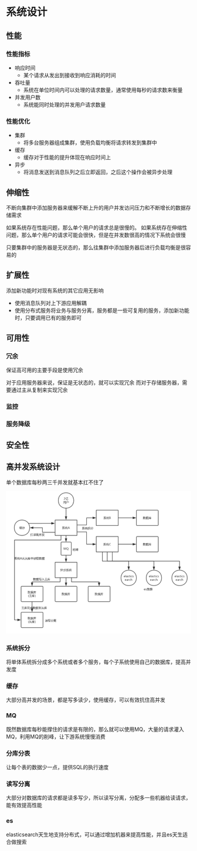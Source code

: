# 系统设计

## 性能

### 性能指标

- 响应时间
  - 某个请求从发出到接收到响应消耗的时间
- 吞吐量
  - 系统在单位时间内可以处理的请求数量，通常使用每秒的请求数来衡量
- 并发用户数
  - 系统能同时处理的并发用户请求数量

### 性能优化

- 集群
  - 将多台服务器组成集群，使用负载均衡将请求转发到集群中
- 缓存
  - 缓存对于性能的提升体现在响应时间上
- 异步
  - 将消息发送到消息队列之后立即返回，之后这个操作会被异步处理

## 伸缩性

不断向集群中添加服务器来缓解不断上升的用户并发访问压力和不断增长的数据存储需求

如果系统存在性能问题，那么单个用户的请求总是很慢的。
如果系统存在伸缩性问题，那么单个用户的请求可能会很快，但是在并发数很高的情况下系统会很慢

只要集群中的服务器是无状态的，那么往集群中添加服务器后进行负载均衡是很容易的

## 扩展性

添加新功能时对现有系统的其它应用无影响

- 使用消息队列对上下游应用解耦
- 使用分布式服务将业务与服务分离，服务都是一些可复用的服务，添加新功能时，只要调用已有的服务即可

## 可用性

### 冗余

保证高可用的主要手段是使用冗余

对于应用服务器来说，保证是无状态的，就可以实现冗余
而对于存储服务器，需要通过主从复制来实现冗余

### 监控

### 服务降级

## 安全性

## 高并发系统设计

单个数据库每秒两三千并发就基本扛不住了

![批注 2020-03-20 185429](/assets/批注%202020-03-20%20185429.png)

### 系统拆分

将单体系统拆分成多个系统或者多个服务，每个子系统使用自己的数据库，提高并发度

### 缓存

大部分高并发的场景，都是写多读少，使用缓存，可以有效抗住高并发

### MQ

既然数据库每秒能撑住的请求是有限的，那么就可以使用MQ，大量的请求灌入MQ，利用MQ的削峰，让下游系统慢慢消费

### 分库分表

让每个表的数据少一点，提供SQL的执行速度

### 读写分离

大部分对数据库的请求都是读多写少，所以读写分离，分配多一些机器给读请求，能有效提高性能

### es

elasticsearch天生地支持分布式，可以通过增加机器来提高性能，并且es天生适合做搜索


